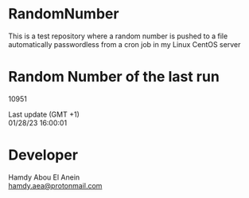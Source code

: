 # RandomNumber    
This is a test repository where a random number is pushed to a file automatically passwordless from a cron job in my Linux CentOS server    
# Random Number of the last run   
10951
      
Last update (GMT +1)    
01/28/23 16:00:01
# Developer    
Hamdy Abou El Anein   
hamdy.aea@protonmail.com
